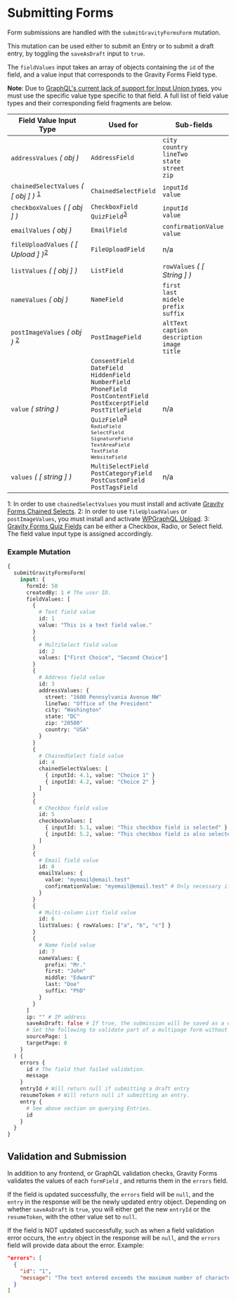 # Submitting Forms

Form submissions are handled with the `submitGravityFormsForm` mutation.

This mutation can be used either to submit an Entry or to submit a draft entry, by toggling the `saveAsDraft` input to `true`.

The `fieldValues` input takes an array of objects containing the `id` of the field, and a value input that corresponds to the Gravity Forms Field type.

**Note**: Due to [GraphQL's current lack of support for Input Union types](https://github.com/harness-software/wp-graphql-gravity-forms/issues/4#issuecomment-563305561), you must use the specific value type specific to that field. A full list of field value types and their corresponding field fragments are below.

| Field Value Input Type                                                  | Used for                                                                                                                                                                                                                                                 | Sub-fields                                                       |
| ----------------------------------------------------------------------- | -------------------------------------------------------------------------------------------------------------------------------------------------------------------------------------------------------------------------------------------------------- | ---------------------------------------------------------------- |
| `addressValues` _( obj )_                                               | `AddressField`                                                                                                                                                                                                                                           | `city`<br>`country`<br>`lineTwo`<br>`state`<br>`street`<br>`zip` |
| `chainedSelectValues` _( [ obj ] )_ <sup>[1](#chainedSelectsNote)</sup> | `ChainedSelectField`                                                                                                                                                                                                                                     | `inputId`<br>`value`                                             |
| `checkboxValues` _( [ obj ] )_                                          | `CheckboxField`<br>`QuizField`<sup>[3](#quizNote)                                                                                                                                                                                                                                          | `inputId`<br>`value`                                             |
| `emailValues` _( obj )_                                                 | `EmailField`                                                                                                                                                                                                                                             | `confirmationValue`<br/>`value`                                  |
| `fileUploadValues` _( [ Upload ] )_<sup>[2](#uploadNote)</sup>          | `FileUploadField`                                                                                                                                                                                                                                        | n/a                                                              |
| `listValues` _( [ obj ] )_                                              | `ListField`                                                                                                                                                                                                                                              | `rowValues` _( [ String ] )_                                     |
| `nameValues` _( obj )_                                                  | `NameField`                                                                                                                                                                                                                                              | `first`<br>`last`<br>`midele`<br>`prefix`<br>`suffix`            |
| `postImageValues` _( obj )_ <sup>[2](#uploadNote)</sup>                 | `PostImageField`                                                                                                                                                                                                                                         | `altText`<br>`caption`<br>`description`<br>`image`<br>`title`    |
| `value` _( string )_                                                    | `ConsentField`<br>`DateField`<br>`HiddenField`<br>`NumberField`<br>`PhoneField`<br>`PostContentField`<br>`PostExcerptField`<br>`PostTitleField`<br>`QuizField`<sup>[3](#quizNote)<br>`RadioField`<br>`SelectField`<br>`SignatureField`<br>`TextAreaField`<br>`TextField`<br>`WebsiteField` | n/a                                                              |
| `values` _( [ string ] )_                                               | `MultiSelectField`<br>`PostCategoryField`<br>`PostCustomField`<br>`PostTagsField`                                                                                                                                                                        | n/a                                                              |

<a name="chainedSelectNote">1</a>: In order to use `chainedSelectValues` you must install and activate [Gravity Forms Chained Selects](https://www.gravityforms.com/add-ons/chained-selects/).
<a name="uploadNote">2</a>: In order to use `fileUploadValues` or `postImageValues`, you must install and activate [WPGraphQL Upload](https://github.com/dre1080/wp-graphql-upload).
<a name="quizNote">3</a>: [Gravity Forms Quiz Fields](https://docs.gravityforms.com/quiz-field/) can be either a Checkbox, Radio, or Select field. The field value input type is assigned accordingly. 

### Example Mutation

```graphql
{
  submitGravityFormsForm(
    input: {
      formId: 50
      createdBy: 1 # The user ID.
      fieldValues: [
        {
          # Text field value
          id: 1
          value: "This is a text field value."
        }
        {
          # MultiSelect field value
          id: 2
          values: ["First Choice", "Second Choice"]
        }
        {
          # Address field value
          id: 3
          addressValues: {
            street: "1600 Pennsylvania Avenue NW"
            lineTwo: "Office of the President"
            city: "Washington"
            state: "DC"
            zip: "20500"
            country: "USA"
          }
        }
        {
          # ChainedSelect field value
          id: 4
          chainedSelectValues: [
            { inputId: 4.1, value: "Choice 1" }
            { inputId: 4.2, value: "Choice 2" }
          ]
        }
        {
          # Checkbox field value
          id: 5
          checkboxValues: [
            { inputId: 5.1, value: "This checkbox field is selected" }
            { inputId: 5.2, value: "This checkbox field is also selected" }
          ]
        }
        {
          # Email field value
          id: 6
          emailValues: {
            value: "myemail@email.test"
            confirmationValue: "myemail@email.test" # Only necessary if Email confirmation is enabled.
          }
        }
        {
          # Multi-column List field value
          id: 6
          listValues: { rowValues: ["a", "b", "c"] }
        }
        {
          # Name field value
          id: 7
          nameValues: {
            prefix: "Mr."
            first: "John"
            middle: "Edward"
            last: "Doe"
            suffix: "PhD"
          }
        }
      ]
      ip: "" # IP address
      saveAsDraft: false # If true, the submission will be saved as a draft entry.
      # Set the following to validate part of a multipage form without saving the submission.
      sourcePage: 1
      targetPage: 0
    }
  ) {
    errors {
      id # The field that failed validation.
      message
    }
    entryId # Will return null if submitting a draft entry
    resumeToken # Will return null if submitting an entry.
    entry {
      # See above section on querying Entries.
      id
    }
  }
}
```

## Validation and Submission

In addition to any frontend, or GraphQL validation checks, Gravity Forms validates the values of each `formField` , and returns them in the `errors` field.

If the field is updated successfully, the `errors` field will be `null`, and the `entry` in the response will be the newly updated entry object. Depending on whether `saveAsDraft` is `true`, you will either get the new `entryId` or the `resumeToken`, with the other value set to `null`.

If the field is NOT updated successfully, such as when a field validation error occurs, the `entry` object in the response will be `null`, and the `errors` field will provide data about the error. Example:

```json
"errors": [
  {
    "id": "1",
    "message": "The text entered exceeds the maximum number of characters."
  }
]
```

